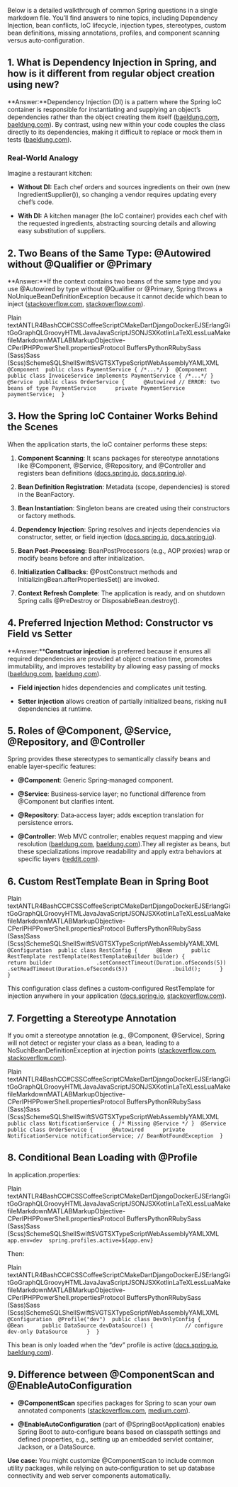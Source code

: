 Below is a detailed walkthrough of common Spring questions in a single markdown file. You’ll find answers to nine topics, including Dependency Injection, bean conflicts, IoC lifecycle, injection types, stereotypes, custom bean definitions, missing annotations, profiles, and component scanning versus auto‑configuration.

1\. What is Dependency Injection in Spring, and how is it different from regular object creation using new?
-----------------------------------------------------------------------------------------------------------

**Answer:**Dependency Injection (DI) is a pattern where the Spring IoC container is responsible for instantiating and supplying an object’s dependencies rather than the object creating them itself ([baeldung.com](https://www.baeldung.com/spring-dependency-injection?utm_source=chatgpt.com), [baeldung.com](https://www.baeldung.com/inversion-control-and-dependency-injection-in-spring?utm_source=chatgpt.com)). By contrast, using new within your code couples the class directly to its dependencies, making it difficult to replace or mock them in tests ([baeldung.com](https://www.baeldung.com/inversion-control-and-dependency-injection-in-spring?utm_source=chatgpt.com)).

### Real‑World Analogy

Imagine a restaurant kitchen:

*   **Without DI:** Each chef orders and sources ingredients on their own (new IngredientSupplier()), so changing a vendor requires updating every chef’s code.
    
*   **With DI:** A kitchen manager (the IoC container) provides each chef with the requested ingredients, abstracting sourcing details and allowing easy substitution of suppliers.
    

2\. Two Beans of the Same Type: @Autowired without @Qualifier or @Primary
-------------------------------------------------------------------------

**Answer:**If the context contains two beans of the same type and you use @Autowired by type without @Qualifier or @Primary, Spring throws a NoUniqueBeanDefinitionException because it cannot decide which bean to inject ([stackoverflow.com](https://stackoverflow.com/questions/68171655/nouniquebeandefinitionexception-dont-control-bean-creation-class?utm_source=chatgpt.com), [stackoverflow.com](https://stackoverflow.com/questions/70773234/nouniquebeandefinitionexception-thrown-though-there-is-only-one-implementation/70774373?utm_source=chatgpt.com)).

Plain textANTLR4BashCC#CSSCoffeeScriptCMakeDartDjangoDockerEJSErlangGitGoGraphQLGroovyHTMLJavaJavaScriptJSONJSXKotlinLaTeXLessLuaMakefileMarkdownMATLABMarkupObjective-CPerlPHPPowerShell.propertiesProtocol BuffersPythonRRubySass (Sass)Sass (Scss)SchemeSQLShellSwiftSVGTSXTypeScriptWebAssemblyYAMLXML`   @Component  public class PaymentService { /*...*/ }  @Component  public class InvoiceService implements PaymentService { /*...*/ }  @Service  public class OrderService {      @Autowired // ERROR: two beans of type PaymentService      private PaymentService paymentService;  }   `

3\. How the Spring IoC Container Works Behind the Scenes
--------------------------------------------------------

When the application starts, the IoC container performs these steps:

1.  **Component Scanning**: It scans packages for stereotype annotations like @Component, @Service, @Repository, and @Controller and registers bean definitions ([docs.spring.io](https://docs.spring.io/spring-framework/docs/3.2.x/spring-framework-reference/html/beans.html?utm_source=chatgpt.com), [docs.spring.io](https://docs.spring.io/spring-framework/reference/core/beans.html?utm_source=chatgpt.com)).
    
2.  **Bean Definition Registration**: Metadata (scope, dependencies) is stored in the BeanFactory.
    
3.  **Bean Instantiation**: Singleton beans are created using their constructors or factory methods.
    
4.  **Dependency Injection**: Spring resolves and injects dependencies via constructor, setter, or field injection ([docs.spring.io](https://docs.spring.io/spring-framework/docs/3.2.x/spring-framework-reference/html/beans.html?utm_source=chatgpt.com), [docs.spring.io](https://docs.spring.io/spring-framework/reference/core/beans.html?utm_source=chatgpt.com)).
    
5.  **Bean Post‑Processing**: BeanPostProcessors (e.g., AOP proxies) wrap or modify beans before and after initialization.
    
6.  **Initialization Callbacks**: @PostConstruct methods and InitializingBean.afterPropertiesSet() are invoked.
    
7.  **Context Refresh Complete**: The application is ready, and on shutdown Spring calls @PreDestroy or DisposableBean.destroy().
    

4\. Preferred Injection Method: Constructor vs Field vs Setter
--------------------------------------------------------------

**Answer:****Constructor injection** is preferred because it ensures all required dependencies are provided at object creation time, promotes immutability, and improves testability by allowing easy passing of mocks ([baeldung.com](https://www.baeldung.com/java-spring-field-injection-cons?utm_source=chatgpt.com), [baeldung.com](https://www.baeldung.com/constructor-injection-in-spring?utm_source=chatgpt.com)).

*   **Field injection** hides dependencies and complicates unit testing.
    
*   **Setter injection** allows creation of partially initialized beans, risking null dependencies at runtime.
    

5\. Roles of @Component, @Service, @Repository, and @Controller
---------------------------------------------------------------

Spring provides these stereotypes to semantically classify beans and enable layer‑specific features:

*   **@Component**: Generic Spring‑managed component.
    
*   **@Service**: Business‑service layer; no functional difference from @Component but clarifies intent.
    
*   **@Repository**: Data‑access layer; adds exception translation for persistence errors.
    
*   **@Controller**: Web MVC controller; enables request mapping and view resolution ([baeldung.com](https://www.baeldung.com/spring-component-repository-service?utm_source=chatgpt.com), [baeldung.com](https://www.baeldung.com/spring-component-annotation?utm_source=chatgpt.com)).They all register as beans, but these specializations improve readability and apply extra behaviors at specific layers ([reddit.com](https://www.reddit.com/r/SpringBoot/comments/10tabp8/difference_between_component_controller_service/?utm_source=chatgpt.com)).
    

6\. Custom RestTemplate Bean in Spring Boot
-------------------------------------------

Plain textANTLR4BashCC#CSSCoffeeScriptCMakeDartDjangoDockerEJSErlangGitGoGraphQLGroovyHTMLJavaJavaScriptJSONJSXKotlinLaTeXLessLuaMakefileMarkdownMATLABMarkupObjective-CPerlPHPPowerShell.propertiesProtocol BuffersPythonRRubySass (Sass)Sass (Scss)SchemeSQLShellSwiftSVGTSXTypeScriptWebAssemblyYAMLXML`   @Configuration  public class RestConfig {      @Bean      public RestTemplate restTemplate(RestTemplateBuilder builder) {          return builder              .setConnectTimeout(Duration.ofSeconds(5))              .setReadTimeout(Duration.ofSeconds(5))              .build();      }  }   `

This configuration class defines a custom‑configured RestTemplate for injection anywhere in your application ([docs.spring.io](https://docs.spring.io/spring-boot/docs/2.0.6.RELEASE/reference/html/boot-features-resttemplate.html?utm_source=chatgpt.com), [stackoverflow.com](https://stackoverflow.com/questions/38516644/how-to-create-or-configure-rest-template-using-bean-in-spring-boot?utm_source=chatgpt.com)).

7\. Forgetting a Stereotype Annotation
--------------------------------------

If you omit a stereotype annotation (e.g., @Component, @Service), Spring will not detect or register your class as a bean, leading to a NoSuchBeanDefinitionException at injection points ([stackoverflow.com](https://stackoverflow.com/questions/72594512/no-qualifying-bean-but-i-added-component-annotation?utm_source=chatgpt.com), [stackoverflow.com](https://stackoverflow.com/questions/68171655/nouniquebeandefinitionexception-dont-control-bean-creation-class?utm_source=chatgpt.com)).

Plain textANTLR4BashCC#CSSCoffeeScriptCMakeDartDjangoDockerEJSErlangGitGoGraphQLGroovyHTMLJavaJavaScriptJSONJSXKotlinLaTeXLessLuaMakefileMarkdownMATLABMarkupObjective-CPerlPHPPowerShell.propertiesProtocol BuffersPythonRRubySass (Sass)Sass (Scss)SchemeSQLShellSwiftSVGTSXTypeScriptWebAssemblyYAMLXML`   public class NotificationService { /* Missing @Service */ }  @Service  public class OrderService {      @Autowired      private NotificationService notificationService; // BeanNotFoundException  }   `

8\. Conditional Bean Loading with @Profile
------------------------------------------

In application.properties:

Plain textANTLR4BashCC#CSSCoffeeScriptCMakeDartDjangoDockerEJSErlangGitGoGraphQLGroovyHTMLJavaJavaScriptJSONJSXKotlinLaTeXLessLuaMakefileMarkdownMATLABMarkupObjective-CPerlPHPPowerShell.propertiesProtocol BuffersPythonRRubySass (Sass)Sass (Scss)SchemeSQLShellSwiftSVGTSXTypeScriptWebAssemblyYAMLXML`   app.env=dev  spring.profiles.active=${app.env}   `

Then:

Plain textANTLR4BashCC#CSSCoffeeScriptCMakeDartDjangoDockerEJSErlangGitGoGraphQLGroovyHTMLJavaJavaScriptJSONJSXKotlinLaTeXLessLuaMakefileMarkdownMATLABMarkupObjective-CPerlPHPPowerShell.propertiesProtocol BuffersPythonRRubySass (Sass)Sass (Scss)SchemeSQLShellSwiftSVGTSXTypeScriptWebAssemblyYAMLXML`   @Configuration  @Profile("dev")  public class DevOnlyConfig {      @Bean      public DataSource devDataSource() {          // configure dev-only DataSource      }  }   `

This bean is only loaded when the “dev” profile is active ([docs.spring.io](https://docs.spring.io/spring-boot/reference/features/profiles.html?utm_source=chatgpt.com), [baeldung.com](https://www.baeldung.com/spring-profiles?utm_source=chatgpt.com)).

9\. Difference between @ComponentScan and @EnableAutoConfiguration
------------------------------------------------------------------

*   **@ComponentScan** specifies packages for Spring to scan your own annotated components ([stackoverflow.com](https://stackoverflow.com/questions/35005158/what-is-the-difference-between-componentscan-and-enableautoconfiguration-in-sp?utm_source=chatgpt.com), [medium.com](https://medium.com/@satyendra.jaiswal/understanding-configuration-componentscan-and-springbootapplication-annotations-in-spring-boot-d70a1320dcd0?utm_source=chatgpt.com)).
    
*   **@EnableAutoConfiguration** (part of @SpringBootApplication) enables Spring Boot to auto‑configure beans based on classpath settings and defined properties, e.g., setting up an embedded servlet container, Jackson, or a DataSource.
    

**Use case:** You might customize @ComponentScan to include common utility packages, while relying on auto‑configuration to set up database connectivity and web server components automatically.